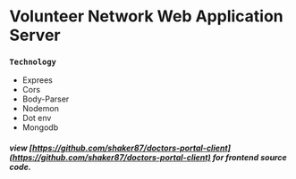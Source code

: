 # Volunteer Network Web Application Server
### `Technology` 
- Exprees
- Cors
- Body-Parser
- Nodemon
- Dot env
- Mongodb

##### view [https://github.com/shaker87/doctors-portal-client](https://github.com/shaker87/doctors-portal-client) for frontend source code.
